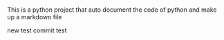 # 
This is a python project that auto document the code of python and make up a markdown file

new test
commit test